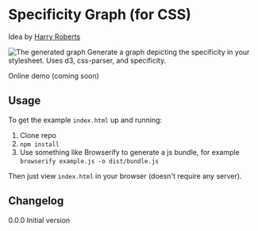 # Specificity Graph (for CSS)
Idea by [Harry Roberts](http://csswizardry.com/2014/10/the-specificity-graph/)

![The generated graph](https://raw.githubusercontent.com/pocketjoso/specificity-graph/master/img/example-graph.png)
Generate a graph depicting the specificity in your stylesheet. Uses d3, css-parser, and specificity.

Online demo (coming soon)

## Usage
To get the example `index.html` up and running:
1. Clone repo
2. `npm install`
3. Use something like Browserify to generate a js bundle, for example
  `browserify example.js -o dist/bundle.js`

Then just view `index.html` in your browser (doesn't require any server).

## Changelog
0.0.0 Initial version  
